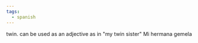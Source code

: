 ```yaml
---
tags:
  - spanish
---
```


twin. can be used as an adjective as in "my twin sister" Mi hermana gemela
